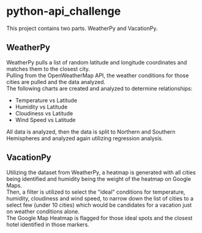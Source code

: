 # python-api_challenge
This project contains two parts.  WeatherPy and VacationPy.

## WeatherPy
WeatherPy pulls a list of random latitude and longitude coordinates and matches them to the closest city.  
Pulling from the OpenWeatherMap API, the weather conditions for those cities are pulled and the data analyzed.  
The following charts are created and analyzed to determine relationships:
* Temperature vs Latitude
* Humidity vs Latitude
* Cloudiness vs Latitude
* Wind Speed vs Latitude

All data is analyzed, then the data is split to Northern and Southern Hemispheres and analyzed again utilizing regression analysis.

## VacationPy
Utilizing the dataset from WeatherPy, a heatmap is generated with all cities being identified and humidity being the weight of the heatmap on Google Maps.   
Then, a filter is utilized to select the "ideal" conditions for temperature, humidity, cloudiness and wind speed, to narrow down the list of cities to a select few (under 10 cities) which would be candidates for a vacation just on weather conditions alone.  
The Google Map Heatmap is flagged for those ideal spots and the closest hotel identified in those markers.  
